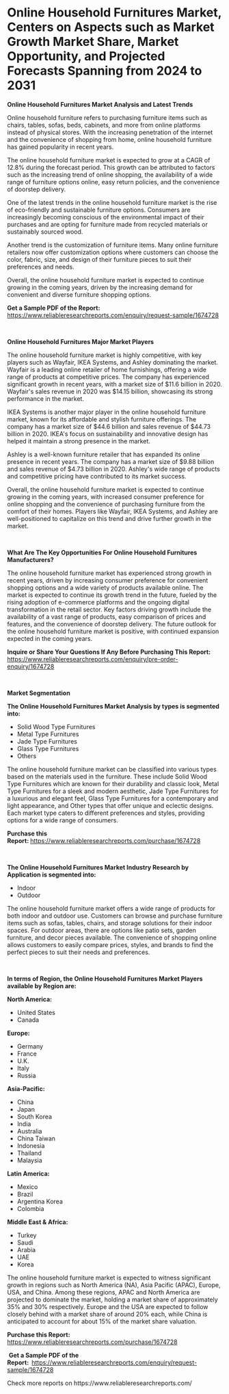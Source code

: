 <p><h1>Online Household Furnitures Market, Centers on Aspects such as Market Growth Market Share, Market Opportunity, and Projected Forecasts Spanning from 2024 to 2031</h1></p><p><strong>Online Household Furnitures Market Analysis and Latest Trends</strong></p>
<p><p>Online household furniture refers to purchasing furniture items such as chairs, tables, sofas, beds, cabinets, and more from online platforms instead of physical stores. With the increasing penetration of the internet and the convenience of shopping from home, online household furniture has gained popularity in recent years.</p><p>The online household furniture market is expected to grow at a CAGR of 12.8% during the forecast period. This growth can be attributed to factors such as the increasing trend of online shopping, the availability of a wide range of furniture options online, easy return policies, and the convenience of doorstep delivery.</p><p>One of the latest trends in the online household furniture market is the rise of eco-friendly and sustainable furniture options. Consumers are increasingly becoming conscious of the environmental impact of their purchases and are opting for furniture made from recycled materials or sustainably sourced wood.</p><p>Another trend is the customization of furniture items. Many online furniture retailers now offer customization options where customers can choose the color, fabric, size, and design of their furniture pieces to suit their preferences and needs.</p><p>Overall, the online household furniture market is expected to continue growing in the coming years, driven by the increasing demand for convenient and diverse furniture shopping options.</p></p>
<p><strong>Get a Sample PDF of the Report:&nbsp;</strong> <a href="https://www.reliableresearchreports.com/enquiry/request-sample/1674728">https://www.reliableresearchreports.com/enquiry/request-sample/1674728</a></p>
<p>&nbsp;</p>
<p><strong>Online Household Furnitures Major Market Players</strong></p>
<p><p>The online household furniture market is highly competitive, with key players such as Wayfair, IKEA Systems, and Ashley dominating the market. Wayfair is a leading online retailer of home furnishings, offering a wide range of products at competitive prices. The company has experienced significant growth in recent years, with a market size of $11.6 billion in 2020. Wayfair's sales revenue in 2020 was $14.15 billion, showcasing its strong performance in the market.</p><p>IKEA Systems is another major player in the online household furniture market, known for its affordable and stylish furniture offerings. The company has a market size of $44.6 billion and sales revenue of $44.73 billion in 2020. IKEA's focus on sustainability and innovative design has helped it maintain a strong presence in the market.</p><p>Ashley is a well-known furniture retailer that has expanded its online presence in recent years. The company has a market size of $9.88 billion and sales revenue of $4.73 billion in 2020. Ashley's wide range of products and competitive pricing have contributed to its market success.</p><p>Overall, the online household furniture market is expected to continue growing in the coming years, with increased consumer preference for online shopping and the convenience of purchasing furniture from the comfort of their homes. Players like Wayfair, IKEA Systems, and Ashley are well-positioned to capitalize on this trend and drive further growth in the market.</p></p>
<p>&nbsp;</p>
<p><strong>What Are The Key Opportunities For Online Household Furnitures Manufacturers?</strong></p>
<p><p>The online household furniture market has experienced strong growth in recent years, driven by increasing consumer preference for convenient shopping options and a wide variety of products available online. The market is expected to continue its growth trend in the future, fueled by the rising adoption of e-commerce platforms and the ongoing digital transformation in the retail sector. Key factors driving growth include the availability of a vast range of products, easy comparison of prices and features, and the convenience of doorstep delivery. The future outlook for the online household furniture market is positive, with continued expansion expected in the coming years.</p></p>
<p><strong>Inquire or Share Your Questions If Any Before Purchasing This Report:</strong> <a href="https://www.reliableresearchreports.com/enquiry/pre-order-enquiry/1674728">https://www.reliableresearchreports.com/enquiry/pre-order-enquiry/1674728</a></p>
<p>&nbsp;</p>
<p><strong>Market Segmentation</strong></p>
<p><strong>The Online Household Furnitures Market Analysis by types is segmented into:</strong></p>
<p><ul><li>Solid Wood Type Furnitures</li><li>Metal Type Furnitures</li><li>Jade Type Furnitures</li><li>Glass Type Furnitures</li><li>Others</li></ul></p>
<p><p>The online household furniture market can be classified into various types based on the materials used in the furniture. These include Solid Wood Type Furnitures which are known for their durability and classic look, Metal Type Furnitures for a sleek and modern aesthetic, Jade Type Furnitures for a luxurious and elegant feel, Glass Type Furnitures for a contemporary and light appearance, and Other types that offer unique and eclectic designs. Each market type caters to different preferences and styles, providing options for a wide range of consumers.</p></p>
<p><strong>Purchase this Report:&nbsp;</strong><a href="https://www.reliableresearchreports.com/purchase/1674728">https://www.reliableresearchreports.com/purchase/1674728</a></p>
<p>&nbsp;</p>
<p><strong>The Online Household Furnitures Market Industry Research by Application is segmented into:</strong></p>
<p><ul><li>Indoor</li><li>Outdoor</li></ul></p>
<p><p>The online household furniture market offers a wide range of products for both indoor and outdoor use. Customers can browse and purchase furniture items such as sofas, tables, chairs, and storage solutions for their indoor spaces. For outdoor areas, there are options like patio sets, garden furniture, and decor pieces available. The convenience of shopping online allows customers to easily compare prices, styles, and brands to find the perfect pieces to suit their needs and preferences.</p></p>
<p>&nbsp;</p>
<p><strong>In terms of Region, the Online Household Furnitures Market Players available by Region are:</strong></p>
<p>
    <p> <strong> North America: </strong>
        <ul>
            <li>United States</li>
            <li>Canada</li>
        </ul>
        </p> 
    <p> <strong> Europe: </strong>
        <ul>
            <li>Germany</li>
            <li>France</li>
            <li>U.K.</li>
            <li>Italy</li>
            <li>Russia</li>
        </ul>
        </p> 
    <p> <strong> Asia-Pacific: </strong>
        <ul>
            <li>China</li>
            <li>Japan</li>
            <li>South Korea</li>
            <li>India</li>
            <li>Australia</li>
            <li>China Taiwan</li>
            <li>Indonesia</li>
            <li>Thailand</li>
            <li>Malaysia</li>
        </ul>
        </p> 
    <p> <strong> Latin America: </strong>
        <ul>
            <li>Mexico</li>
            <li>Brazil</li>
            <li>Argentina Korea</li>
            <li>Colombia</li>
        </ul>
        </p> 
    <p> <strong> Middle East & Africa: </strong>
        <ul>
            <li>Turkey</li>
            <li>Saudi</li>
            <li>Arabia</li>
            <li>UAE</li>
            <li>Korea</li>
        </ul>
    </p>
    </p>
<p><p>The online household furniture market is expected to witness significant growth in regions such as North America (NA), Asia Pacific (APAC), Europe, USA, and China. Among these regions, APAC and North America are projected to dominate the market, holding a market share of approximately 35% and 30% respectively. Europe and the USA are expected to follow closely behind with a market share of around 20% each, while China is anticipated to account for about 15% of the market share valuation.</p></p>
<p><strong>Purchase this Report: </strong><a href="https://www.reliableresearchreports.com/purchase/1674728">https://www.reliableresearchreports.com/purchase/1674728</a></p>
<p>&nbsp;<strong>Get a Sample PDF of the Report:&nbsp;&nbsp;</strong><a href="https://www.reliableresearchreports.com/enquiry/request-sample/1674728">https://www.reliableresearchreports.com/enquiry/request-sample/1674728</a></p>
<p><strong></strong></p>
<p>Check more reports on https://www.reliableresearchreports.com/</p>